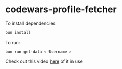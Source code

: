 # codewars-profile-fetcher

To install dependencies:

```bash
bun install
```

To run:

```bash
bun run get-data < Username >
```

Check out this video [here](https://www.loom.com/share/a0798449e98641768944e473da001624?sid=06746662-ee0a-42a3-958a-5a0d6a7ddb6a) of it in use
